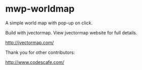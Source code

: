 # mwp-worldmap
A simple world map with pop-up on click.

Build with jvectormap. View jvectormap website for full details. 

http://jvectormap.com/

Thank you for other contributors:

http://www.codescafe.com/
